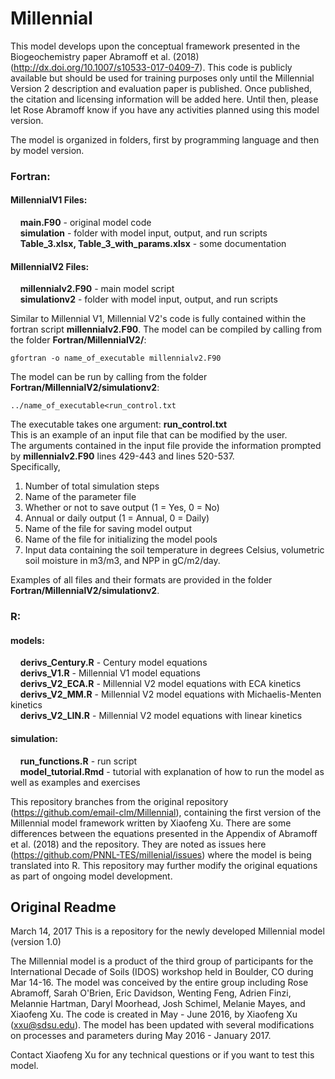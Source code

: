 # Millennial

This model develops upon the conceptual framework presented in the Biogeochemistry paper Abramoff et al. (2018) (http://dx.doi.org/10.1007/s10533-017-0409-7). 
This code is publicly available but should be used for training purposes only until the Millennial Version 2 description and evaluation paper is published. Once published, the citation and licensing information will be added here. Until then, please let Rose Abramoff know if you have any activities planned using this model version.

The model is organized in folders, first by programming language and then by model version.
### Fortran:
#### MillennialV1 Files:
&nbsp;&nbsp;&nbsp; <b>main.F90</b> - original model code\
&nbsp;&nbsp;&nbsp; <b>simulation</b> - folder with model input, output, and run scripts\
&nbsp;&nbsp;&nbsp; <b>Table_3.xlsx, Table_3_with_params.xlsx</b> - some documentation

#### MillennialV2 Files:
&nbsp;&nbsp;&nbsp; <b>millennialv2.F90</b> - main model script\
&nbsp;&nbsp;&nbsp; <b>simulationv2</b> - folder with model input, output, and run scripts

Similar to Millennial V1, Millennial V2's code is fully contained within the fortran script <b>millennialv2.F90</b>. The model can be compiled by calling from the folder <b>Fortran/MillennialV2/</b>:
```
gfortran -o name_of_executable millennialv2.F90
```
The model can be run by calling from the folder <b>Fortran/MillennialV2/simulationv2</b>:
```
../name_of_executable<run_control.txt
```
The executable takes one argument: <b>run_control.txt</b>\
This is an example of an input file that can be modified by the user.\
The arguments contained in the input file provide the information prompted by <b>millennialv2.F90</b> lines 429-443 and lines 520-537.\
Specifically,
1. Number of total simulation steps
2. Name of the parameter file
3. Whether or not to save output (1 = Yes, 0 = No)
4. Annual or daily output (1 = Annual, 0 = Daily)
5. Name of the file for saving model output
6. Name of the file for initializing the model pools
7. Input data containing the soil temperature in degrees Celsius, volumetric soil moisture in m3/m3, and NPP in gC/m2/day.

Examples of all files and their formats are provided in the folder <b>Fortran/MillennialV2/simulationv2</b>.

### R:
#### models:
&nbsp;&nbsp;&nbsp; <b>derivs_Century.R</b> - Century model equations\
&nbsp;&nbsp;&nbsp; <b>derivs_V1.R</b> - Millennial V1 model equations\
&nbsp;&nbsp;&nbsp; <b>derivs_V2_ECA.R</b> - Millennial V2 model equations with ECA kinetics\
&nbsp;&nbsp;&nbsp; <b>derivs_V2_MM.R</b> - Millennial V2 model equations with Michaelis-Menten kinetics\
&nbsp;&nbsp;&nbsp; <b>derivs_V2_LIN.R</b> - Millennial V2 model equations with linear kinetics

#### simulation:
&nbsp;&nbsp;&nbsp; <b>run_functions.R</b> - run script\
&nbsp;&nbsp;&nbsp; <b>model_tutorial.Rmd</b> - tutorial with explanation of how to run the model as well as examples and exercises

This repository branches from the original repository (https://github.com/email-clm/Millennial), containing the first version of the Millennial model framework written by Xiaofeng Xu. There are some differences between the equations presented in the Appendix of Abramoff et al. (2018) and the repository. They are noted as issues here (https://github.com/PNNL-TES/millenial/issues) where the model is being translated into R. This repository may further modify the original equations as part of ongoing model development.

## Original Readme

March 14, 2017
This is a repository for the newly developed Millennial model (version 1.0)

The Millennial model is a product of the third group of participants for the International Decade of Soils (IDOS) workshop held in Boulder, CO during Mar 14-16. The model was conceived by the entire group including Rose Abramoff, Sarah O'Brien, Eric Davidson, Wenting Feng, Adrien Finzi, Melannie Hartman, Daryl Moorhead, Josh Schimel, Melanie Mayes, and Xiaofeng Xu. The code is created in May - June 2016, by Xiaofeng Xu (xxu@sdsu.edu). The model has been updated with several modifications on processes and parameters during May 2016 - January 2017. 

Contact Xiaofeng Xu for any technical questions or if you want to test this model.
